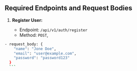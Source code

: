 ## Required Endpoints and Request Bodies

1. **Register User:**

    - Endpoint: `/api/v1/auth/register`
    - Method: `POST`,

  ```bash
  - request_body: {
      "name": "Jone Doe",
      "email": "user@example.com",
      "password": "password123"
    }
    ```